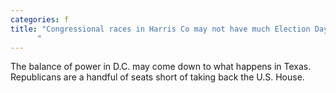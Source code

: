```yaml
---
categories: f
title: "Congressional races in Harris Co may not have much Election Day drama but they could impact DC
      "
---
```

The balance of power in D.C. may come down to what happens in Texas. Republicans are a handful of seats short of taking back the U.S. House.
      